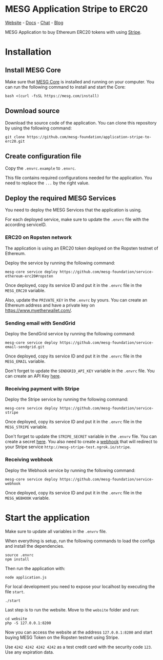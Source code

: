 # MESG Application Stripe to ERC20
[Website](https://mesg.com/) - [Docs](https://docs.mesg.com/) - [Chat](https://discordapp.com/invite/SaZ5HcE) - [Blog](https://medium.com/mesg)

MESG Application to buy Ethereum ERC20 tokens with using [Stripe](https://stripe.com/).

# Installation

## Install MESG Core

Make sure that [MESG Core](https://github.com/mesg-foundation/core) is installed and running on your computer.
You can run the following command to install and start the Core:
```
bash <(curl -fsSL https://mesg.com/install)
```

## Download source

Download the source code of the application. You can clone this repository by using the following command:

```
git clone https://github.com/mesg-foundation/application-stripe-to-erc20.git
```

## Create configuration file

Copy the `.envrc.example` to `.envrc`.

This file contains required configurations needed for the application.
You need to replace the `...` by the right value.

## Deploy the required MESG Services

You need to deploy the MESG Services that the application is using.

For each deployed service, make sure to update the `.envrc` file with the according serviceID.

### ERC20 on Ropsten network

The application is using an ERC20 token deployed on the Ropsten testnet of Ethereum.

Deploy the service by running the following command:

```
mesg-core service deploy https://github.com/mesg-foundation/service-ethereum-erc20#ropsten
```

Once deployed, copy its service ID and put it in the `.envrc` file in the `MESG_ERC20` variable.

Also, update the `PRIVATE_KEY` in the `.envrc` by yours.
You can create an Ethereum address and have a private key on https://www.myetherwallet.com/.

### Sending email with SendGrid

Deploy the SendGrid service by running the following command:

```
mesg-core service deploy https://github.com/mesg-foundation/service-email-sendgrid.git
```

Once deployed, copy its service ID and put it in the `.envrc` file in the `MESG_EMAIL` variable.

Don't forget to update the `SENDGRID_API_KEY` variable in the `.envrc` file. You can create an API Key [here](https://app.sendgrid.com/settings/api_keys).

### Receiving payment with Stripe

Deploy the Stripe service by running the following command:

```
mesg-core service deploy https://github.com/mesg-foundation/service-stripe
```

Once deployed, copy its service ID and put it in the `.envrc` file in the `MESG_STRIPE` variable.

Don't forget to update the `STRIPE_SECRET` variable in the `.envrv` file. You can create a secret [here](https://dashboard.stripe.com/account/apikeys).
You also need to create a [webhook](https://dashboard.stripe.com/account/webhooks) that will redirect to your Stripe service `http://mesg-stripe-test.ngrok.io/stripe`.

### Receiving webhook

Deploy the Webhook service by running the following command:

```
mesg-core service deploy https://github.com/mesg-foundation/service-webhook
```

Once deployed, copy its service ID and put it in the `.envrc` file in the `MESG_WEBHOOK` variable.

# Start the application

Make sure to update all variables in the `.envrv` file.

When everything is setup, run the following commands to load the configs and install the dependencies.

```
source .envrc
npm install
```

Then run the application with:

```
node application.js
```

For local development you need to expose your localhost by executing the file `start`.

```
./start
```

Last step is to run the website. Move to the `website` folder and run:

```
cd website
php -S 127.0.0.1:8200
```

Now you can access the website at the address `127.0.0.1:8200` and start buying MESG Token on the Ropsten testnet using Stripe.

Use `4242 4242 4242 4242` as a test credit card with the security code `123`. Use any expiration data.
